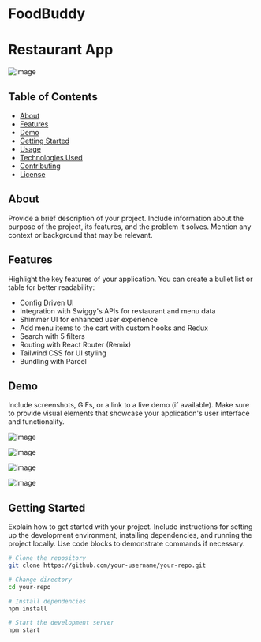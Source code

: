 # FoodBuddy

# Restaurant App

![image](https://github.com/shrey02/FoodBuddy/assets/63815222/32f76763-f6f5-4b79-b9dc-d1d928c7822e)

## Table of Contents

- [About](#about)
- [Features](#features)
- [Demo](#demo)
- [Getting Started](#getting-started)
- [Usage](#usage)
- [Technologies Used](#technologies-used)
- [Contributing](#contributing)
- [License](#license)

## About

Provide a brief description of your project. Include information about the purpose of the project, its features, and the problem it solves. Mention any context or background that may be relevant.

## Features

Highlight the key features of your application. You can create a bullet list or table for better readability:

- Config Driven UI
- Integration with Swiggy's APIs for restaurant and menu data
- Shimmer UI for enhanced user experience
- Add menu items to the cart with custom hooks and Redux
- Search with 5 filters
- Routing with React Router (Remix)
- Tailwind CSS for UI styling
- Bundling with Parcel

## Demo

Include screenshots, GIFs, or a link to a live demo (if available). Make sure to provide visual elements that showcase your application's user interface and functionality.

![image](https://github.com/shrey02/FoodBuddy/assets/63815222/67a0c695-e52c-48d5-9665-8f73ee62834b)

![image](https://github.com/shrey02/FoodBuddy/assets/63815222/45b59d91-e3a8-43db-9d89-2735d6224825)

![image](https://github.com/shrey02/FoodBuddy/assets/63815222/15df19b1-69e0-448d-91a9-63281cbdf88d)

![image](https://github.com/shrey02/FoodBuddy/assets/63815222/dcf28e0b-ef2b-455a-beaa-26b7d369b3fb)

## Getting Started

Explain how to get started with your project. Include instructions for setting up the development environment, installing dependencies, and running the project locally. Use code blocks to demonstrate commands if necessary.

```bash
# Clone the repository
git clone https://github.com/your-username/your-repo.git

# Change directory
cd your-repo

# Install dependencies
npm install

# Start the development server
npm start




